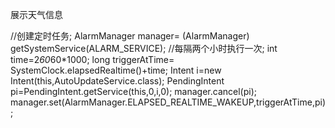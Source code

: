 展示天气信息

//创建定时任务;
AlarmManager manager= (AlarmManager) getSystemService(ALARM_SERVICE);
//每隔两个小时执行一次;
int time=2*60*60*1000;
long triggerAtTime= SystemClock.elapsedRealtime()+time;
Intent i=new Intent(this,AutoUpdateService.class);
PendingIntent pi=PendingIntent.getService(this,0,i,0);
manager.cancel(pi);
manager.set(AlarmManager.ELAPSED_REALTIME_WAKEUP,triggerAtTime,pi);
